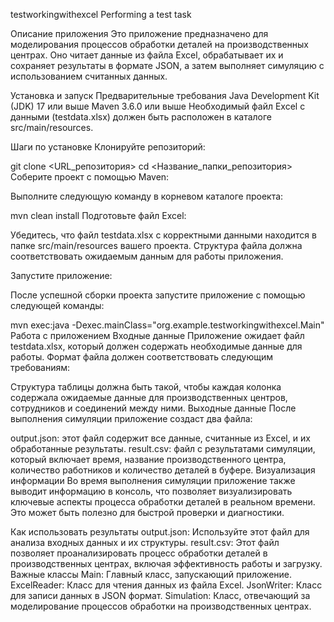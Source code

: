 testworkingwithexcel
Performing a test task

Описание приложения
Это приложение предназначено для моделирования процессов обработки деталей на производственных центрах. Оно читает данные из файла Excel, обрабатывает их и сохраняет результаты в формате JSON, а затем выполняет симуляцию с использованием считанных данных.

Установка и запуск
Предварительные требования
Java Development Kit (JDK) 17 или выше
Maven 3.6.0 или выше
Необходимый файл Excel с данными (testdata.xlsx) должен быть расположен в каталоге src/main/resources.

Шаги по установке
Клонируйте репозиторий:


git clone <URL_репозитория>
cd <Название_папки_репозитория>
Соберите проект с помощью Maven:

Выполните следующую команду в корневом каталоге проекта:


mvn clean install
Подготовьте файл Excel:

Убедитесь, что файл testdata.xlsx с корректными данными находится в папке src/main/resources вашего проекта. Структура файла должна соответствовать ожидаемым данным для работы приложения.

Запустите приложение:

После успешной сборки проекта запустите приложение с помощью следующей команды:


mvn exec:java -Dexec.mainClass="org.example.testworkingwithexcel.Main"
Работа с приложением
Входные данные
Приложение ожидает файл testdata.xlsx, который должен содержать необходимые данные для работы. Формат файла должен соответствовать следующим требованиям:

Структура таблицы должна быть такой, чтобы каждая колонка содержала ожидаемые данные для производственных центров, сотрудников и соединений между ними.
Выходные данные
После выполнения симуляции приложение создаст два файла:

output.json: этот файл содержит все данные, считанные из Excel, и их обработанные результаты.
result.csv: файл с результатами симуляции, который включает время, название производственного центра, количество работников и количество деталей в буфере.
Визуализация информации
Во время выполнения симуляции приложение также выводит информацию в консоль, что позволяет визуализировать ключевые аспекты процесса обработки деталей в реальном времени. Это может быть полезно для быстрой проверки и диагностики.

Как использовать результаты
output.json: Используйте этот файл для анализа входных данных и их структуры.
result.csv: Этот файл позволяет проанализировать процесс обработки деталей в производственных центрах, включая эффективность работы и загрузку.
Важные классы
Main: Главный класс, запускающий приложение.
ExcelReader: Класс для чтения данных из файла Excel.
JsonWriter: Класс для записи данных в JSON формат.
Simulation: Класс, отвечающий за моделирование процессов обработки на производственных центрах.